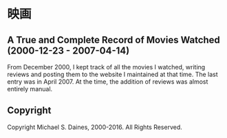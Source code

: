 # 映画
## A True and Complete Record of Movies Watched (2000-12-23 - 2007-04-14)

From December 2000, I kept track of all the movies I watched, writing reviews
and posting them to the website I maintained at that time. The last entry was in
April 2007. At the time, the addition of reviews was almost entirely manual.

## Copyright

Copyright Michael S. Daines, 2000-2016. All Rights Reserved.
